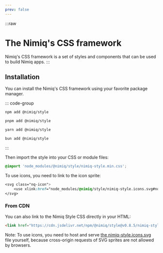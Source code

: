 ```yaml
---
prev: false
---
```


:::raw
# The Nimiq's CSS framework

Nimiq's CSS framework is a set of styles and components that can be used to build Nimiq apps.
:::


## Installation

You can install the Nimiq's CSS framework using your favorite package manager.

::: code-group

```sh [npm]
npm add @nimiq/style
```

```sh [pnpm]
pnpm add @nimiq/style
```

```sh [yarn]
yarn add @nimiq/style
```

```sh [bun]
bun add @nimiq/style
```

:::

Then import the style into your CSS or module files:

```css
@import 'node_modules/@nimiq/style/nimiq-style.min.css';
```

To use icons, you need to link to the icon sprite:


```css
<svg class="nq-icon">
    <use xlink:href="node_modules/@nimiq/style/nimiq-style.icons.svg#nq-hexagon"/>
</svg>
```


### From CDN

You can also link to the Nimiq Style CSS directly in your HTML:

```html
<link href="https://cdn.jsdelivr.net/npm/@nimiq/style@v0.8.5/nimiq-style.min.css" rel="stylesheet">
```

Note: To use icons, you need to host and serve [the nimiq-style.icons.svg](https://cdn.jsdelivr.net/npm/@nimiq/style@v0.8.5/nimiq-style.icons.svg) file yourself, because cross-origin requests of SVG sprites are not allowed by browsers.
